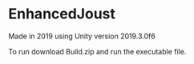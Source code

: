 # EnhancedJoust

Made in 2019 using Unity version 2019.3.0f6

To run download Build.zip and run the executable file.
